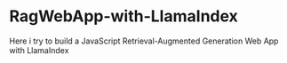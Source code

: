 # RagWebApp-with-LlamaIndex
Here i try to build a JavaScript Retrieval-Augmented Generation Web App with LlamaIndex
